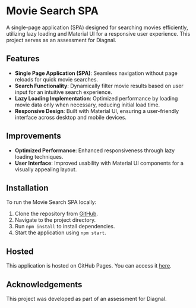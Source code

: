 
# Movie Search SPA

A single-page application (SPA) designed for searching movies efficiently, utilizing lazy loading and Material UI for a responsive user experience. This project serves as an assessment for Diagnal.

## Features

- **Single Page Application (SPA)**: Seamless navigation without page reloads for quick movie searches.
- **Search Functionality**: Dynamically filter movie results based on user input for an intuitive search experience.
- **Lazy Loading Implementation**: Optimized performance by loading movie data only when necessary, reducing initial load time.
- **Responsive Design**: Built with Material UI, ensuring a user-friendly interface across desktop and mobile devices.

## Improvements

- **Optimized Performance**: Enhanced responsiveness through lazy loading techniques.
- **User Interface**: Improved usability with Material UI components for a visually appealing layout.

## Installation

To run the Movie Search SPA locally:

1. Clone the repository from [GitHub](https://github.com/yourusername/moviesearchspa).
2. Navigate to the project directory.
3. Run `npm install` to install dependencies.
4. Start the application using `npm start`.

## Hosted
This application is hosted on GitHub Pages. You can access it [here](https://yourusername.github.io/moviesearchspa).

## Acknowledgements

This project was developed as part of an assessment for Diagnal.

